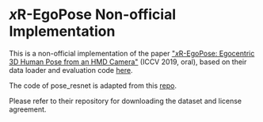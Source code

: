 
# *x*R-EgoPose Non-official Implementation

This is a non-official implementation of the paper ["*x*R-EgoPose: Egocentric 3D Human Pose from an HMD Camera"](http://openaccess.thecvf.com/content_ICCV_2019/papers/Tome_xR-EgoPose_Egocentric_3D_Human_Pose_From_an_HMD_Camera_ICCV_2019_paper.pdf) (ICCV 2019, oral), based on their data loader and evaluation code [here](https://github.com/facebookresearch/xR-EgoPose).

The code of pose_resnet is adapted from this [repo](https://github.com/microsoft/human-pose-estimation.pytorch).

Please refer to their repository for downloading the dataset and license agreement.

<!---
The *x*R-EgoPose Dataset has been introduced in the paper ["*x*R-EgoPose: Egocentric 3D Human Pose from an HMD Camera"](http://openaccess.thecvf.com/content_ICCV_2019/papers/Tome_xR-EgoPose_Egocentric_3D_Human_Pose_From_an_HMD_Camera_ICCV_2019_paper.pdf) (ICCV 2019, oral). It is a dataset of ~380 thousand photo-realistic *egocentric*  camera images in a variety of indoor and  outdoor spaces.

![img](doc/teaser.png)


The code contained in this repository is a PyTorch implementation of the data loader with additional evaluation functions for comparison.

## Citing *x*R-EgoPose

```
@inproceedings{tome2019xr,
  title={xR-EgoPose: Egocentric 3D Human Pose from an HMD Camera},
  author={Tome, Denis and Peluse, Patrick and Agapito, Lourdes and Badino, Hernan},
  booktitle={Proceedings of the IEEE International Conference on Computer Vision},
  pages={7728--7738},
  year={2019}
}
```

The license agreement for the data usage implies citation of the paper. Please notice that citing the dataset URL instead of the publication would not be compliant with this license agreement.

## Download on Mac OS and Linux

Make sure pigz and wget are installed:
```
# on Mac OS
brew install wget pigz
# on Ubuntu
sudo apt-get install pigz
```

To download and decompress the dataset use the download.sh script:
```
./download.sh
```

which will dowload and set-up the dataset folder for training and testing the model.
Make sure to have **~1TB free space** for storing the data.
After that, run ```demo.py```. This shows how to load and evaluate the model.

## *x*R-EgoPose Dataset

Character names in the dataset follow the convention **gender**\_**id**\_**body-type**\_**height**

- *gender*: male/female
- *id*: integer
- *body-type*: a/f (average/full)
- *height*: a/s (average/short)

|Train-set| Test-set | Val-set |
|---------|----------|---------|
|female_001_a_a |female_004_a_a | male_008_a_a |
|female_002_a_a |female_008_a_a | |
|female_002_f_s |female_010_a_a | |
|female_003_a_a |female_012_a_a | |
|female_005_a_a |female_012_f_s | |
|female_006_a_a |male_001_a_a | |
|female_007_a_a |male_002_a_a | |
|female_009_a_a |male_004_f_s | |
|female_011_a_a |male_006_a_a | |
|female_014_a_a |male_007_f_s | |
|female_015_a_a |male_010_a_a | |
|male_003_f_s |male_014_f_s | |
|male_004_a_a | | |
|male_005_a_a | | |
|male_006_f_s | | |
|male_007_a_a | | |
|male_008_f_s | | |
|male_009_a_a | | |
|male_010_f_s | | |
|male_011_f_s | | |
|male_014_a_a | | |

### Structure

For each set and for each character the structure is identical, and structured as follows

```
TrainSet
├── female_001_a_a
│   ├── env 01
│   │   └── cam_down
│   │   	├── depth
│   │   	├── json
│   │   	├── objectId
│   │   	├── rgba
│   │   	├── rot
│   │   	└── worldp
│   ├── ...
│   └── env 03
└── ...
```

Frame information is organized in different folders, each containing one file per frame

- depth: 8-bit png per frame
- json: json file with camera and pose information 
- objectId: semantic segmentation
- rgba: 8-bit png per frame
- rot: json file with joint rotations
- worldp: world position per pixel

### Actions

A set of nine broad action categories have been included in the dataset

| Action Name |
|-------------|
| Gaming |
| Gesticulating |
| Greeting |
| Lower Stretching |
| Patting |
| Reacting |
| Talking |
| Upper Stretching |
| Walking |

where each of those categories is the collection of many different and specific actions.

E.g. *Gaming* includes Boxing, Shooting Gun, Playing Golf, Playing Baseball just to cite a few.

## Results

| Action | Martinez [1] | Ours - single branch |  Ours - dual branch |
|--------|--------------|---------------|---------------------|
| Gaming | 109.6 | 138.3 | 56.0 |
| Gesticulating | 105.4 | 108.5 | 50.2 |
| Greeting | 119.3 | 100.3 | 44.6 |
| Lower Stretching | 125.8 | 133.3 | 51.1 |
| Patting | 93.0 | 117.8 | 59.4 |
| Reacting | 119.7 | 175.6 | 60.8 |
| Talking | 111.1 | 93.5 | 43.9 |
| Upper Stretching | 124.5 | 129.0 | 53.9 |
| Walking |  130.5 | 131.9 | 57.7 |
| **All (mm)** | 122.1 | 130.4 | **58.2** |

[1] *Julieta Martinez, Rayat Hossain, Javier Romero, and James JLittle. A simple yet effective baseline for 3d human pose estimation. In Proceedings of the International Conference on Computer Vision (ICCV), 2017*
## License

See the LICENSE file for details.

-->
